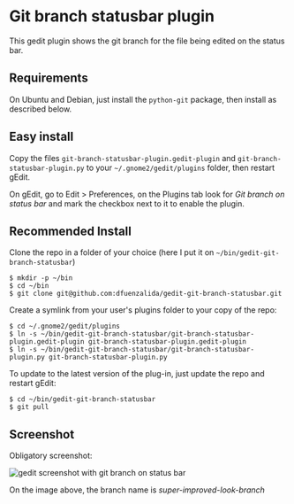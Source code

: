Git branch statusbar plugin
==========================

This gedit plugin shows the git branch for the file being edited on the status bar.

Requirements
------------

On Ubuntu and Debian, just install the `python-git` package, then install as described below.

Easy install
------------

Copy the files `git-branch-statusbar-plugin.gedit-plugin` and `git-branch-statusbar-plugin.py` to your `~/.gnome2/gedit/plugins` folder, then restart gEdit.

On gEdit, go to Edit > Preferences, on the Plugins tab look for *Git branch on status bar* and mark the checkbox next to it to enable the plugin.

Recommended Install
-------------------

Clone the repo in a folder of your choice (here I put it on `~/bin/gedit-git-branch-statusbar`)

```
$ mkdir -p ~/bin
$ cd ~/bin
$ git clone git@github.com:dfuenzalida/gedit-git-branch-statusbar.git
```

Create a symlink from your user's plugins folder to your copy of the repo:

```
$ cd ~/.gnome2/gedit/plugins
$ ln -s ~/bin/gedit-git-branch-statusbar/git-branch-statusbar-plugin.gedit-plugin git-branch-statusbar-plugin.gedit-plugin
$ ln -s ~/bin/gedit-git-branch-statusbar/git-branch-statusbar-plugin.py git-branch-statusbar-plugin.py
```

To update to the latest version of the plug-in, just update the repo and restart gEdit:

```
$ cd ~/bin/gedit-git-branch-statusbar
$ git pull
```

Screenshot
----------

Obligatory screenshot:

![gedit screenshot with git branch on status bar](http://i.imgur.com/TY4YD.png)

On the image above, the branch name is *super-improved-look-branch*
